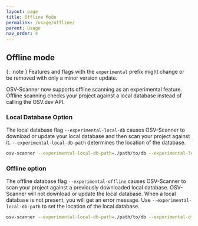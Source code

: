 ```yaml
---
layout: page
title: Offline Mode
permalink: /usage/offline/
parent: Usage
nav_order: 4
---
```


## Offline mode

{: .note }
Features and flags with the `experimental` prefix might change or be removed with only a minor version update.

OSV-Scanner now supports offline scanning as an experimental feature. Offline scanning checks your project against a local database instead of calling the OSV.dev API.

### Local Database Option

The local database flag `--experimental-local-db` causes OSV-Scanner to download or update your local database and then scan your project against it. `--experimental-local-db-path` determines the location of the database. 

```bash
osv-scanner --experimental-local-db-path=./path/to/db --experimental-local-db ./path/to/your/dir
```

### Offline option
The offline database flag `--experimental-offline` causes OSV-Scanner to scan your project against a previously downloaded local database. OSV-Scanner will not download or update the local database. When a local database is not present, you will get an error message. Use `--experimental-local-db-path` to set the location of the local database. 

```bash
osv-scanner --experimental-local-db-path=./path/to/db --experimental-offline ./path/to/your/dir
```

